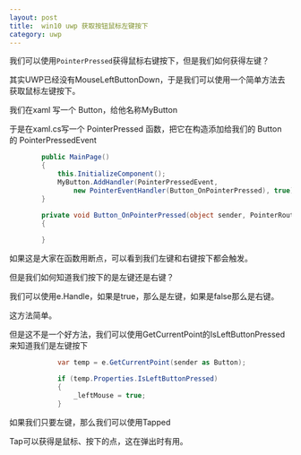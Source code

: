 ```yaml
---
layout: post
title:  win10 uwp 获取按钮鼠标左键按下 
category: uwp 
---
```


我们可以使用`PointerPressed`获得鼠标右键按下，但是我们如何获得左键？

<!--more-->

其实UWP已经没有MouseLeftButtonDown，于是我们可以使用一个简单方法去获取鼠标左键按下。

我们在xaml 写一个 Button，给他名称MyButton

于是在xaml.cs写一个 PointerPressed 函数，把它在构造添加给我们的 Button 的 PointerPressedEvent

		
```C#
        public MainPage()
        {
            this.InitializeComponent();
            MyButton.AddHandler(PointerPressedEvent,
                new PointerEventHandler(Button_OnPointerPressed), true);
        }

        private void Button_OnPointerPressed(object sender, PointerRoutedEventArgs e)
        {
            
        }

```

如果这是大家在函数用断点，可以看到我们左键和右键按下都会触发。

但是我们如何知道我们按下的是左键还是右键？

我们可以使用e.Handle，如果是true，那么是左键，如果是false那么是右键。

这方法简单。

但是这不是一个好方法，我们可以使用GetCurrentPoint的IsLeftButtonPressed来知道我们是左键按下
		
```C#
            var temp = e.GetCurrentPoint(sender as Button);

            if (temp.Properties.IsLeftButtonPressed)
            {
                _leftMouse = true;
            }

```

如果我们只要左键，那么我们可以使用Tapped

Tap可以获得是鼠标、按下的点，这在弹出时有用。


